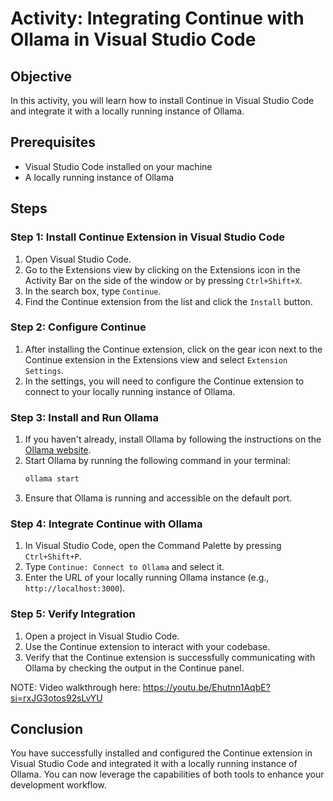 # Activity: Integrating Continue with Ollama in Visual Studio Code

## Objective

In this activity, you will learn how to install Continue in Visual Studio Code and integrate it with a locally running instance of Ollama.

## Prerequisites

- Visual Studio Code installed on your machine
- A locally running instance of Ollama

## Steps

### Step 1: Install Continue Extension in Visual Studio Code

1. Open Visual Studio Code.
2. Go to the Extensions view by clicking on the Extensions icon in the Activity Bar on the side of the window or by pressing `Ctrl+Shift+X`.
3. In the search box, type `Continue`.
4. Find the Continue extension from the list and click the `Install` button.

### Step 2: Configure Continue

1. After installing the Continue extension, click on the gear icon next to the Continue extension in the Extensions view and select `Extension Settings`.
2. In the settings, you will need to configure the Continue extension to connect to your locally running instance of Ollama.

### Step 3: Install and Run Ollama

1. If you haven't already, install Ollama by following the instructions on the [Ollama website](https://www.ollama.dev/).
2. Start Ollama by running the following command in your terminal:
   ```bash
   ollama start
   ```
3. Ensure that Ollama is running and accessible on the default port.

### Step 4: Integrate Continue with Ollama

1. In Visual Studio Code, open the Command Palette by pressing `Ctrl+Shift+P`.
2. Type `Continue: Connect to Ollama` and select it.
3. Enter the URL of your locally running Ollama instance (e.g., `http://localhost:3000`).

### Step 5: Verify Integration

1. Open a project in Visual Studio Code.
2. Use the Continue extension to interact with your codebase.
3. Verify that the Continue extension is successfully communicating with Ollama by checking the output in the Continue panel.

NOTE: Video walkthrough here: https://youtu.be/Ehutnn1AqbE?si=rxJG3otos92sLvYU

## Conclusion

You have successfully installed and configured the Continue extension in Visual Studio Code and integrated it with a locally running instance of Ollama. You can now leverage the capabilities of both tools to enhance your development workflow.
